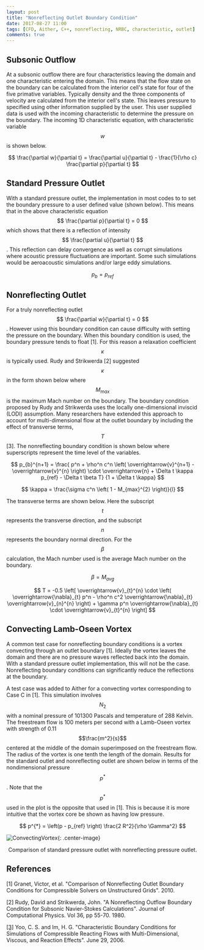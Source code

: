 ```yaml
---
layout: post
title: "Nonreflecting Outlet Boundary Condition"
date: 2017-08-27 11:00
tags: [CFD, Aither, C++, nonreflecting, NRBC, characteristic, outlet]
comments: true
---
```

## Subsonic Outflow
At a subsonic outflow there are four characteristics leaving the domain and one characteristic entering the domain. This means that the flow state on the boundary can be calculated from the interior cell's state for four of the five primative variables. Typically density and the three components of velocity are calculated from the interior cell's state. This leaves pressure to specified using other information supplied by the user. This user supplied data is used with the incoming characteristic to determine the pressure on the boundary. The incoming 1D characteristic equation, with characteristic variable $$w$$ is shown below.

$$ \frac{\partial w}{\partial t} = \frac{\partial u}{\partial t} - \frac{1}{\rho c} \frac{\partial p}{\partial t} $$

## Standard Pressure Outlet
With a standard pressure outlet, the implementation in most codes to to set the boundary pressure to a user defined value (shown below). This means that in the above characteristic equation $$ \frac{\partial p}{\partial t} = 0 $$ which shows that there is a reflection of intensity $$ \frac{\partial u}{\partial t} $$. This reflection can delay convergence as well as corrupt simulations where acoustic pressure fluctuations are important. Some such simulations would be aeroacoustic simulations and/or large eddy simulations.

$$ p_b = p_{ref} $$

## Nonreflecting Outlet
For a truly nonreflecting outlet $$ \frac{\partial w}{\partial t} = 0 $$. However using this boundary condition can cause difficulty with setting the pressure on the boundary. When this boundary condition is used, the boundary pressure tends to float [1]. For this reason a relaxation coefficient $$ \kappa $$ is typically used. Rudy and Strikwerda [2] suggested $$ \kappa $$ in the form shown below where $$ M_{max} $$ is the maximum Mach number on the boundary. The boundary condition proposed by Rudy and Strikwerda uses the locally one-dimensional inviscid (LODI) assumption. Many researchers have extended this approach to account for multi-dimensional flow at the outlet boundary by including the effect of transverse terms, $$T$$ [3]. The nonreflecting boundary condition is shown below where superscripts represent the time level of the variables.

$$ p_{b}^{n+1} = \frac{ p^n + \rho^n c^n \left( \overrightarrow{v}^{n+1} - \overrightarrow{v}^{n} \right) 
\cdot \overrightarrow{n} + \Delta t \kappa p_{ref} - \Delta t \beta T} {1 + \Delta t \kappa}
$$

$$ \kappa = \frac{\sigma c^n \left( 1 - M_{max}^{2} \right)}{l} $$

The transverse terms are shown below. Here the subscript $$t$$ represents the transverse direction, and the subscript $$n$$ represents the boundary normal direction. For the $$ \beta $$ calculation, the Mach number used is the average Mach number on the boundary.

$$ \beta = M_{avg} $$

$$ T = -0.5 \left[ \overrightarrow{v}_{t}^{n} \cdot \left( \overrightarrow{\nabla}_{t} p^n - \rho^n c^2 \overrightarrow{\nabla}_{t} \overrightarrow{v}_{n}^{n} \right) + \gamma p^n \overrightarrow{\nabla}_{t} \cdot \overrightarrow{v}_{t}^{n} \right] $$

## Convecting Lamb-Oseen Vortex
A common test case for nonreflecting boundary conditions is a vortex convecting through an outlet boundary [1]. Ideally the vortex leaves the domain and there are no pressure waves reflected back into the domain. With a standard pressure outlet implementation, this will not be the case. Nonreflecting boundary conditions can significantly reduce the reflections at the boundary.

A test case was added to Aither for a convecting vortex corresponding to Case C in [1]. This simulation involves $$N_2$$ with a nominal pressure of 101300 Pascals and temperature of 288 Kelvin. The freestream flow is 100 meters per second with a Lamb-Oseen vortex with strength of 0.11 $$\frac{m^2}{s}$$ centered at the middle of the domain superimposed on the freestream flow. The radius of the vortex is one tenth the length of the domain. Results for the standard outlet and nonreflecting outlet are shown below in terms of the nondimensional pressure $$p^{*}$$. Note that the $$p^{*}$$ used in the plot is the opposite that used in [1]. This is because it is more intuitive that the vortex core be shown as having low pressure.

$$ p^{*} = \left(p - p_{ref} \right) \frac{2 R^2}{\rho \Gamma^2} $$

![ConvectingVortex]({{site.baseurl}}/downloads/convectingVortex.gif){: .center-image}

<center>Comparison of standard pressure outlet with nonreflecting pressure outlet.</center>

## References
[1] Granet, Victor, et al. "Comparison of Nonreflecting Outlet Boundary Conditions for Compressible Solvers on Unstructured Grids". 2010.

[2] Rudy, David and Strikwerda, John. "A Nonreflecting Outflow Boundary Condition for Subsonic Navier-Stokes Calculations". Journal of Computational Physics. Vol 36, pp 55-70. 1980.

[[3]](http://www-personal.umich.edu/~hgim/PDF/CTM06-BC.pdf) Yoo, C. S. and Im, H. G. "Characteristic Boundary Conditions for Simulations of Compressible Reacting Flows with Multi-Dimensional, Viscous, and Reaction Effects". June 29, 2006.


